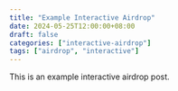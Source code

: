 ```yaml
---
title: "Example Interactive Airdrop"
date: 2024-05-25T12:00:00+08:00
draft: false
categories: ["interactive-airdrop"]
tags: ["airdrop", "interactive"]
---
```


This is an example interactive airdrop post. 